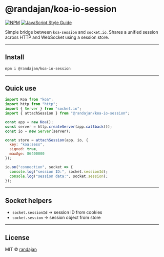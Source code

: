 # @randajan/koa-io-session

[![NPM](https://img.shields.io/npm/v/@randajan/koa-io-session.svg)](https://www.npmjs.com/package/@randajan/koa-io-session) [![JavaScript Style Guide](https://img.shields.io/badge/code_style-standard-brightgreen.svg)](https://standardjs.com)

Simple bridge between `koa-session` and `socket.io`. Shares a unified session across HTTP and WebSocket using a session store.

---

## Install

```bash
npm i @randajan/koa-io-session
```

---

## Quick use

```js
import Koa from "koa";
import http from "http";
import { Server } from "socket.io";
import { attachSession } from "@randajan/koa-io-session";

const app = new Koa();
const server = http.createServer(app.callback());
const io = new Server(server);

const store = attachSession(app, io, {
  key: "koa:sess",
  signed: true,
  maxAge: 86400000
});

io.on("connection", socket => {
  console.log("session ID:", socket.sessionId);
  console.log("session data:", socket.session);
});
```

---

## Socket helpers

- `socket.sessionId` → session ID from cookies
- `socket.session` → session object from store

---

## License

MIT © [randajan](https://github.com/randajan)